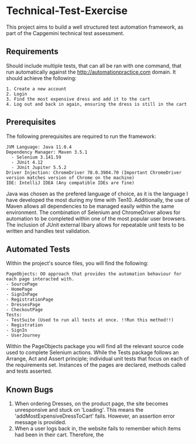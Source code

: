 # Technical-Test-Exercise
This project aims to build a well structured test automation framework, as part of the Capgemini technical test assessment.
## Requirements
Should include multiple tests, that can all be ran with one command, that run automatically against the http://automationpractice.com domain. It should achieve the following:
```
1. Create a new account
2. Login
3. Find the most expensive dress and add it to the cart
4. Log out and back in again, ensuring the dress is still in the cart
```
## Prerequisites
The following prerequisites are required to run the framework:
```
JVM Language: Java 11.0.4
Dependency Manager: Maven 3.5.1
  - Selenium 3.141.59
  - JUnit 4.12
  - JUnit Jupiter 5.5.2
Driver Injection: ChromeDriver 78.0.3904.70 (Important ChromeDriver version matches version of Chrome on the machine)
IDE: IntelliJ IDEA (Any compatible IDEs are fine)
```
Java was chosen as the prefered language of choice, as it is the language I have developed the most during my time with Ten10. Additionally, the use of Maven allows all dependencies to be managed easily within the same environment. The combination of Selenium and ChromeDriver allows for automation to be completed within one of the most popular user browsers. The inclusion of JUnit external libary allows for repeatable unit tests to be written and handles test validation.
## Automated Tests
Within the project's source files, you will find the following:
```
PageObjects: OO approach that provides the automation behaviour for each page interacted with. 
- SourcePage
- HomePage
- SignInPage
- RegistrationPage
- DressesPage
- CheckoutPage
Tests: 
- TestSuite (Used to run all tests at once. !!Run this method!!)
- Registration
- SignIn
- UserJourney
```
Within the PageObjects package you will find all the relevant source code used to complete
Selenium actions. While the Tests package follows an Arrange, Act and Assert principle; individual 
unit tests that focus on each of the requirements set. Instances of the pages are declared,
methods called and tests asserted.
## Known Bugs
1. When ordering Dresses, on the product page, the site becomes unresponsive and stuck on 'Loading'. This means
the 'addMostExpensiveDressToCart' fails. However, an assertion error message is provided.
2. When a user logs back in, the website fails to remember which items had been in their cart. Therefore, the 

